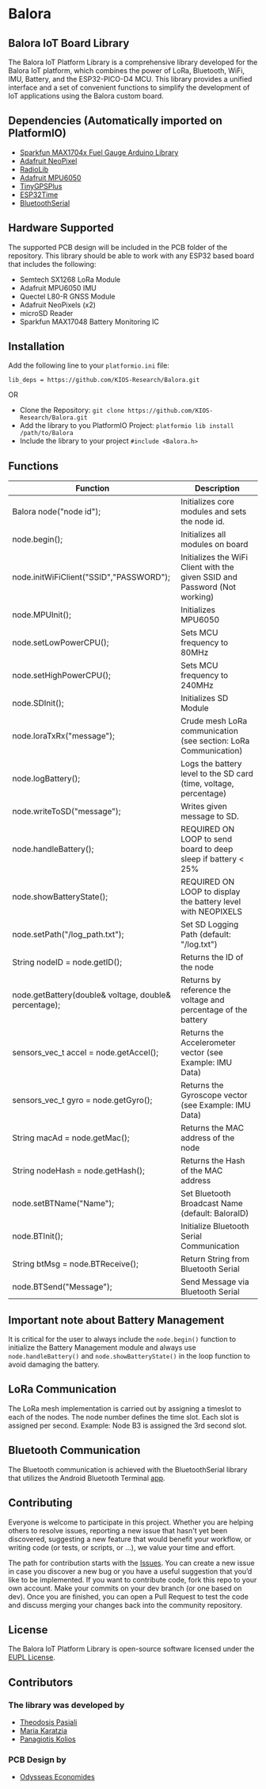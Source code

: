 # Balora

## Balora IoT Board Library

The Balora IoT Platform Library is a comprehensive library developed for the Balora IoT platform, which combines the power of LoRa, Bluetooth, WiFi, IMU, Battery, and the ESP32-PICO-D4 MCU. This library provides a unified interface and a set of convenient functions to simplify the development of IoT applications using the Balora custom board.

## Dependencies (Automatically imported on PlatformIO)

- [Sparkfun MAX1704x Fuel Gauge Arduino Library](https://github.com/sparkfun/SparkFun_MAX1704x_Fuel_Gauge_Arduino_Library)
- [Adafruit NeoPixel](https://github.com/adafruit/Adafruit_NeoPixel)
- [RadioLib](https://github.com/jgromes/RadioLib)
- [Adafruit MPU6050](https://github.com/adafruit/Adafruit_MPU6050)
- [TinyGPSPlus](https://github.com/mikalhart/TinyGPSPlus)
- [ESP32Time](https://github.com/fbiego/ESP32Time)
- [BluetoothSerial](https://github.com/espressif/arduino-esp32/tree/master/libraries/BluetoothSerial)

## Hardware Supported

The supported PCB design will be included in the PCB folder of the repository. This library should be able to work with any ESP32 based board that includes the following:

- Semtech SX1268 LoRa Module
- Adafruit MPU6050 IMU
- Quectel L80-R GNSS Module
- Adafruit NeoPixels (x2)
- microSD Reader
- Sparkfun MAX17048 Battery Monitoring IC

## Installation

Add the following line to your `platformio.ini` file:

`lib_deps = https://github.com/KIOS-Research/Balora.git`

OR

- Clone the Repository: `git clone https://github.com/KIOS-Research/Balora.git`
- Add the library to you PlatformIO Project: `platformio lib install /path/to/Balora`
- Include the library to your project `#include <Balora.h>`

## Functions

| Function                                              | Description                                                       |
| ----------------------------------------------------- | ----------------------------------------------------------------- |
| Balora node("node id");                               | Initializes core modules and sets the node id.                    |
| node.begin();                                         | Initializes all modules on board                                  |
| node.initWiFiClient("SSID","PASSWORD");               | Initializes the WiFi Client with the given SSID and Password (Not working)      |
| node.MPUInit();                                       | Initializes MPU6050                                               |
| node.setLowPowerCPU();                                | Sets MCU frequency to 80MHz                                       |
| node.setHighPowerCPU();                               | Sets MCU frequency to 240MHz                                      |
| node.SDInit();                                        | Initializes SD Module                                             |
| node.loraTxRx("message");                             | Crude mesh LoRa communication (see section: LoRa Communication)   |
| node.logBattery();                                    | Logs the battery level to the SD card (time, voltage, percentage) |
| node.writeToSD("message");                            | Writes given message to SD.                                       |
| node.handleBattery();                                 | REQUIRED ON LOOP to send board to deep sleep if battery < 25%     |
| node.showBatteryState();                              | REQUIRED ON LOOP to display the battery level with NEOPIXELS      |
| node.setPath("/log_path.txt");                        | Set SD Logging Path (default: "/log.txt")                         |
| String nodeID = node.getID();                         | Returns the ID of the node                                        |
| node.getBattery(double& voltage, double& percentage); | Returns by reference the voltage and percentage of the battery    |
| sensors_vec_t accel = node.getAccel();                | Returns the Accelerometer vector (see Example: IMU Data)          |
| sensors_vec_t gyro = node.getGyro();                  | Returns the Gyroscope vector (see Example: IMU Data)              |
| String macAd = node.getMac();                         | Returns the MAC address of the node                               |
| String nodeHash = node.getHash();                     | Returns the Hash of the MAC address                               |
| node.setBTName("Name");                               | Set Bluetooth Broadcast Name (default: BaloraID)                  |
| node.BTInit();                                        | Initialize Bluetooth Serial Communication                         |
| String btMsg = node.BTReceive();                      | Return String from Bluetooth Serial                               |
| node.BTSend("Message");                               | Send Message via Bluetooth Serial                                 |

## Important note about Battery Management

It is critical for the user to always include the `node.begin()` function to initialize the Battery Management module and always use `node.handleBattery()` and `node.showBatteryState()` in the loop function to avoid damaging the battery.

## LoRa Communication

The LoRa mesh implementation is carried out by assigning a timeslot to each of the nodes. The node number defines the time slot. Each slot is assigned per second. Example: Node B3 is assigned the 3rd second slot.

## Bluetooth Communication

The Bluetooth communication is achieved with the BluetoothSerial library that utilizes the Android Bluetooth Terminal
[app](https://play.google.com/store/apps/details?id=de.kai_morich.serial_bluetooth_terminal).

## Contributing

Everyone is welcome to participate in this project. Whether you are helping others to resolve issues, reporting a new issue that hasn't yet been discovered, suggesting a new feature that would benefit your workflow, or writing code (or tests, or scripts, or ...), we value your time and effort.

The path for contribution starts with the [Issues](https://github.com/KIOS-Research/Balora/issues). You can create a new issue in case you discover a new bug or you have a useful suggestion that you’d like to be implemented. If you want to contribute code, fork this repo to your own account. Make your commits on your dev branch (or one based on dev). Once you are finished, you can open a Pull Request to test the code and discuss merging your changes back into the community repository.

## License

The Balora IoT Platform Library is open-source software licensed under the [EUPL License](https://github.com/KIOS-Research/Balora/blob/master/LICENSE.md).

## Contributors

### The library was developed by

- [Theodosis Pasiali](https://www.linkedin.com/in/theodosis-pasiali/)
- [Maria Karatzia](https://www.linkedin.com/in/maria-karatzia/)
- [Panagiotis Kolios](https://www.kios.ucy.ac.cy/pkolios/)

### PCB Design by

- [Odysseas Economides](https://www.linkedin.com/in/odysseas-economides/)
